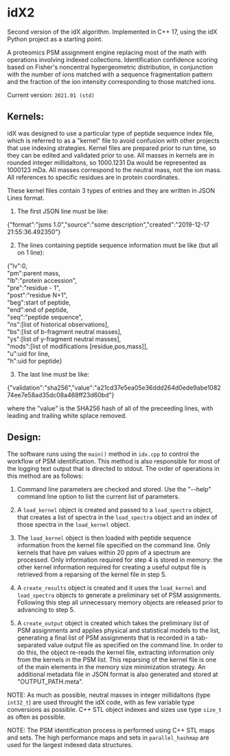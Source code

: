 # idX2
Second version of the idX algorithm. Implemented in C++ 17, using the idX Python project as a starting point.

A proteomics PSM assignment engine replacing most of the math with operations involving indexed collections. Identification confidence scoring based on Fisher's noncentral hypergeometric distribution, in conjunction with the number of ions matched with a sequence fragmentation pattern and the fraction of the ion intensity corresponding to those matched ions.

Current version: `2021.01 (std)`

## Kernels:

idX was designed to use a particular type of peptide sequence index file, which is referred to as a "kernel" file to avoid confusion with other projects that use indexing strategies. Kernel files are prepared prior to run time, so they can be edited and validated prior to use. All masses in kernels are in rounded integer millidaltons, so 1000.1231 Da would be represented as 1000123 mDa. All masses correspond to the neutral mass, not the ion mass. All references to specific residues are in protein coordinates. 

These kernel files contain 3 types of entries and they are written in JSON Lines format.

1. The first JSON line must be like:

{"format":"jsms 1.0","source":"some description","created":"2019-12-17 21:55:36.492350"}

2. The lines containing peptide sequence information must be like (but all on 1 line):

{"lv":0,<br />
   "pm":parent mass,<br />
   "lb":"protein accession",<br />
   "pre":"residue - 1",<br />
   "post":"residue N+1",<br />
   "beg":start of peptide,<br />
   "end":end of peptide,<br />
   "seq":"peptide sequence",<br />
   "ns":[list of historical observations],<br />
   "bs":[list of b-fragment neutral masses],<br />
   "ys":[list of y-fragment neutral masses],<br />
   "mods":[list of modifications [residue,pos,mass]],<br />
   "u":uid for line,<br />
   "h":uid for peptide}<br />

3. The last line must be like:

  {"validation":"sha256","value":"a21cd37e5ea05e36ddd264d0ede9abe108274ee7e58ad35dc08a468ff23d60bd"}

where the "value" is the SHA256 hash of all of the preceeding lines, with leading and trailing white splace removed.
  
## Design:

The software runs using the `main()` method in `idx.cpp` to control the workflow of PSM identification. This method is also responsible for most of the logging text output that is directed to stdout. The order of operations in this method are as follows:

1. Command line parameters are checked and stored. Use the "--help" command line option to list the current list of parameters.

2. A `load_kernel` object is created and passed to a `load_spectra` object, that creates a list of spectra in the `load_spectra` object and an index of those spectra in the `load_kernel` object.

3. The `load_kernel` object is then loaded with peptide sequence information from the kernel file specified on the command line. Only kernels that have pm values within 20 ppm of a spectrum are processed. Only information required for step 4 is stored in memory: the other kernel information required for creating a useful output file is retrieved from a reparsing of the kernel file in step 5. 

4. A `create_results` object is created and it uses the `load_kernel` and `load_spectra` objects to generate a preliminary set of PSM assignments. Following this step all unnecessary memory objects are released prior to advancing to step 5.

5. A `create_output` object is created which takes the preliminary list of PSM assignments and applies physical and statistical models to the list, generating a final list of PSM assignments that is recorded in a tab-separated value output file as specified on the command line. In order to do this, the object re-reads the kernel file, extracting information only from the kernels in the PSM list. This reparsing of the kernel file is one of the main elements in the memory size minimization strategy. An additional metadata file in JSON format is also generated and stored at "OUTPUT_PATH.meta".

NOTE: As much as possible, neutral masses in integer millidaltons (type `int32_t`) are used throught the idX code, with as few variable type conversions as possible. C++ STL object indexes and sizes use type `size_t` as often as possible.

NOTE: The PSM identification process is performed using C++ STL maps and sets. The high performance maps and sets in `parallel_hashmap` are used for the largest indexed data structures.

